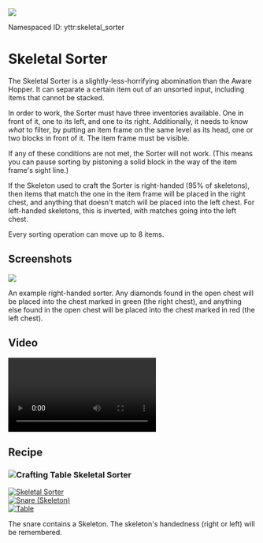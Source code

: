 <img class="infobox" src="../img/item/skeletal_sorter.png">

<span class="aside">Namespaced ID: <span>yttr:skeletal_sorter</span></span><br/>
# Skeletal Sorter
The Skeletal Sorter is a slightly-less-horrifying abomination than the Aware Hopper. It can separate
a certain item out of an unsorted input, including items that cannot be stacked.

In order to work, the Sorter must have three inventories available. One in front of it, one to its
left, and one to its right. Additionally, it needs to know *what* to filter, by putting an item
frame on the same level as its head, one or two blocks in front of it. The item frame must be visible.

If any of these conditions are not met, the Sorter will not work. (This means you can pause sorting
by pistoning a solid block in the way of the item frame's sight line.)

If the Skeleton used to craft the Sorter is right-handed (95% of skeletons), then items that match
the one in the item frame will be placed in the right chest, and anything that doesn't match will
be placed into the left chest. For left-handed skeletons, this is inverted, with matches going into
the left chest.

Every sorting operation can move up to 8 items.

## Screenshots
![](../img/sorter.png)

An example right-handed sorter. Any diamonds found in the open chest will be placed into the chest
marked in green (the right chest), and anything else found in the open chest will be placed into
the chest marked in red (the left chest).

## Video
<video src="../img/sorter.mp4" controls></video>

## Recipe

### <img class="symbolic" title="Crafting Table" src="../img/symbolic/crafting_table.png"/> Skeletal Sorter
<div class="recipe horrible" title="Namespaced ID: yttr:skeletal_sorter_left_handed &amp; yttr:skeletal_sorter_right_handed">
	<a href="#" class="output">
		<img title="Skeletal Sorter" src="../img/item/skeletal_sorter.png"/>
	</a>
	<div class="input small">
		<a href="../snare"><img title="Snare (Skeleton)" src="../img/item/snare_skeleton.png"/></a>
		<div class="blank"></div>
		<a href="../table"><img title="Table" src="../img/item/table.png"/></a>
	</div>
</div>

The snare contains a Skeleton. The skeleton's handedness (right or left) will be remembered.
